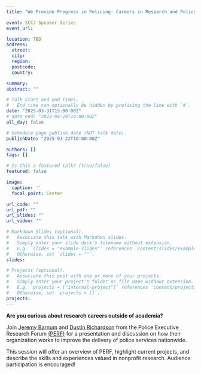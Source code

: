 ```yaml
---
title: "We Provide Progress in Policing: Careers in Research and Policy at the Police Executive Research Forum"

event: SCCJ Speaker Series
event_url: 

location: TBD
address:
  street: 
  city: 
  region: 
  postcode: 
  country: 

summary: 
abstract: ""

# Talk start and end times.
#   End time can optionally be hidden by prefixing the line with `#`.
date: "2025-03-31T15:00:00Z"
# date_end: "2023-04-28T14:00:00Z"
all_day: false

# Schedule page publish date (NOT talk date).
publishDate: "2025-03-22T10:00:00Z"

authors: []
tags: []

# Is this a featured talk? (true/false)
featured: false

image:
  caption: ''
  focal_point: Center

url_code: ""
url_pdf: ""
url_slides: ""
url_video: ""

# Markdown Slides (optional).
#   Associate this talk with Markdown slides.
#   Simply enter your slide deck's filename without extension.
#   E.g. `slides = "example-slides"` references `content/slides/example-slides.md`.
#   Otherwise, set `slides = ""`.
slides:

# Projects (optional).
#   Associate this post with one or more of your projects.
#   Simply enter your project's folder or file name without extension.
#   E.g. `projects = ["internal-project"]` references `content/project/deep-learning/index.md`.
#   Otherwise, set `projects = []`.
projects:
---
```


**Are you curious about research careers outside of academia?**

Join [Jeremy Barnum](https://www.policeforum.org/jeremy-barnum) and [Dustin Richardson](https://www.policeforum.org/dustin-richardson) from the Police Executive Research Forum [(PERF)](https://www.policeforum.org/) for a presentation and discussion on how their organization works to improve the delivery of police services nationwide.

This session will offer an overview of PERF, highlight current projects, and describe the skills and experiences valued in nonprofit research. Audience participation is encouraged!
